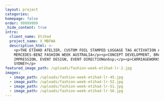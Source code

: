 ```yaml
---
layout: project
categories:
homepage: false
order: 99999999
_hide_content: true
intro:
  client_name: Etihad
  project_name: X MBFWA
  description_html: >-
    <p>THE ETIHAD ATELIER, CUSTOM FOIL STAMPED LUGGAGE TAG ACTIVATION AT
    MERCEDES-BENZ FASHION WEEK AUSTRALIA</p><p>CONCEPT DEVELOPMENT, BRAND
    IMPRESSION, EVENT DESIGN, EVENT DIRECTION&nbsp;</p><p>CARRIAGEWORKS -
    SYDNEY</p>
featured_image_path: /uploads/fashion-week-etihad-lr-2.jpg
images:
  - image_path: /uploads/fashion-week-etihad-lr-45.jpg
  - image_path: /uploads/fashion-week-etihad-lr-52.jpg
  - image_path: /uploads/fashion-week-etihad-lr-51.jpg
  - image_path: /uploads/fashion-week-etihad-lr-56.jpg
---
```

